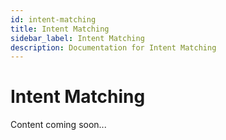```yaml
---
id: intent-matching
title: Intent Matching
sidebar_label: Intent Matching
description: Documentation for Intent Matching
---
```


# Intent Matching

Content coming soon...
